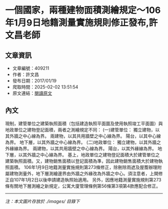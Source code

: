 # 一個國家，兩種建物面積測繪規定～106年1月9日地籍測量實施規則修正發布,許文昌老師

## 文章資訊
- 文章編號：409211
- 作者：許文昌
- 發布日期：2017/01/19
- 爬取時間：2025-02-02 13:51:54
- 原文連結：[閱讀原文](https://real-estate.get.com.tw/Columns/detail.aspx?no=409211)

## 內文
現制，建管單位之建築執照面積（包括建造執照平面圖及使用執照竣工平面圖）與地政單位之建物登記面積，兩者之測繪規定不同：
(一)建管單位：
獨立建物，以其外牆之中心線為界。
兩建物，以其共用牆壁之中心線為界。
陽台，以其中心線為界。
地下層，以其外牆之中心線為界。
(二)地政單位：
獨立建物，以其外牆之外緣線為界。
兩建物，以其共用牆壁之中心線為界。
陽台，以其外緣線為界。
地下層，以其外牆之中心線為界。
基上，地政單位之建物登記面積大於建管單位之建築執照面積。又，建物銷售面積以登記面積為準，因此建物銷售面積大於建物執照面積。
106年1月9日地籍測量實施規則第273條修正，除刪除雨遮及屋簷辦理附屬建物測量外，地下層測繪邊界由外牆之外緣改為外牆之中心。須注意者，上開修正自107年1月2日以後申請建造執照始適用。
另外，因應地籍測量實施規則第273條有關地下層測繪之新規定，公寓大廈管理條例第56條第3項第4款應配合修正。

---
*注：本文圖片存放於 ./images/ 目錄下*
